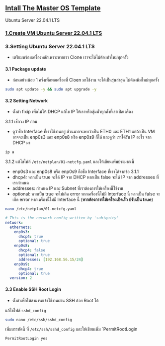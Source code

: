 ## [Intall The Master OS Template](../../README.md)
Ubuntu Server 22.04.1 LTS
### [1.Create VM Ubuntu Server 22.04.1 LTS](./Create%20VM%20Ubuntu%20Server%2022.04.1%20LTS.md)
### 3.Setting Ubuntu Server 22.04.1 LTS
+ เตรียมพร้อมเครื่องหลักเพราะหากเรา Clone เราจะได้ไม่ต้องทำใหม่ทุกครั้ง
#### 3.1 Package update
+ ก่อนอย่างน้อย 1 ครั้งเพื่อพอเครื่องที่ Cloen มาใช้งาน จะได้เป็นรุ่นล่าสุด ไม่ต้องพิมใหม่ทุกครั้ง

```bash
sudo apt update -y && sudo apt upgrade -y
```
#### 3.2 Setting Network
+ ตั้งค่า fixip เพื่อไม่ให้ DHCP แก้ไข IP ให้เราหรือสุ่มมั่วทุกคั้งที่เราเปิดเครื่อง

3.1.1 เช็กวง IP ก่อน
+ ดูว่าชื่อ Interface ที่เราใช้งานอยู่ ส่วนมากจะพบว่าเป็น ETH0 และ ETH1 แต่ถ้าเป็น VM อาจจะเป็น enp0s3 และ enp0s8 หรือ enp0s9 ก็ได้ และดูว่า เราได้รับ IP อะไร จาก DHCP มา

```bash
ip a
```
3.1.2 แก้ไขไฟล์ `/etc/netplan/01-netcfg.yaml` และให้เขียนเพิ่มประมาณนี้
+ enp0s3 และ enp0s8 หรือ enp0s9 คือชื่อ Interface ที่เราได้จากข้อ 3.1.1
+ dhcp4: หากเป็น true จะได้ IP จาก DHCP หากเป็น false จะได้ IP จาก addresses ที่เรากำหนด
+ addresses: กำหนด IP และ Subnet ที่เราต้องการให้เครื่องนี้ใช้งาน
+ optional: หากเป็น true จะไม่เกิด error หากเครื่องนี้ไม่มี Interface นี้ หากเป็น false จะเกิด error หากเครื่องนี้ไม่มี Interface นี้ (**หากต้องกาารให้เครื่องเปิดเร็ว ปรับเป็น true**)
```bash
nano /etc/netplan/01-netcfg.yaml
```
```yaml
# This is the network config written by 'subiquity'
network:
  ethernets:
    enp0s3:
      dhcp4: true
      optional: true
    enp0s8:
      dhcp4: false
      optional: true
      addresses: [192.168.56.15/24]
    enp0s9:
      dhcp4: true
      optional: true
  version: 2

```

#### 3.3 Enable SSH Root Login
+ ตั้งค่าเพื่อให้สามารถเข้าใช้งานผ่าน SSH ด้วย Root ได้

แก้ไขไฟล์ `sshd_config`
```bash
sudo nano /etc/ssh/sshd_config
```
เพิ่มบรรทัดนี้ ที่ `/etc/ssh/sshd_config` และให้เขียนเพิ่ม `PermitRootLogin 
```/etc/ssh/sshd_config
PermitRootLogin yes
```
